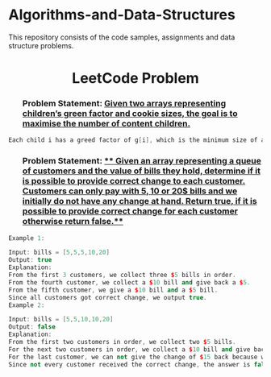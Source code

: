 # Algorithms-and-Data-Structures
This repository consists of the code samples, assignments and data structure problems.
### <h1 align="center"> LeetCode Problem</h1>
### <ol>Problem Statement: <a href="https://leetcode.com/problems/assign-cookies/submissions/1438926506">**Given two arrays representing children’s green factor and cookie sizes, the goal is to maximise the number of content children.**</a></ol>
```c++
Each child i has a greed factor of g[i], which is the minimum size of a cookie that will make the child content. Each cookie j has a size of s[j]. If s[j] >= g[j], we can assign cookie j to child i, making the child content. Each child can only receive one cookie.
```
### <ol>Problem Statement: <a href="https://leetcode.com/problems/lemonade-change/submissions/1439944608">** Given an array representing a queue of customers and the value of bills they hold, determine if it is possible to provide correct change to each customer. Customers can only pay with 5$, 10$ or 20$ bills and we initially do not have any change at hand. Return true, if it is possible to provide correct change for each customer otherwise return false.**</a></ol>
```c++
Example 1:

Input: bills = [5,5,5,10,20]
Output: true
Explanation: 
From the first 3 customers, we collect three $5 bills in order.
From the fourth customer, we collect a $10 bill and give back a $5.
From the fifth customer, we give a $10 bill and a $5 bill.
Since all customers got correct change, we output true.
Example 2:

Input: bills = [5,5,10,10,20]
Output: false
Explanation: 
From the first two customers in order, we collect two $5 bills.
For the next two customers in order, we collect a $10 bill and give back a $5 bill.
For the last customer, we can not give the change of $15 back because we only have two $10 bills.
Since not every customer received the correct change, the answer is false.
 
```

